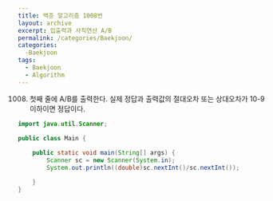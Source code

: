 ```yaml
---
title: 백준 알고리즘 1008번
layout: archive
excerpt: 입출력과 사칙연산 A/B
permalink: /categories/Baekjoon/
categories:
  -Baekjoon
tags:
  - Baekjoon
  - Algorithm
---
```


1008. 첫째 줄에 A/B를 출력한다. 실제 정답과 출력값의 절대오차 또는 상대오차가 10-9 이하이면 정답이다.

```java
import java.util.Scanner;

public class Main {
    
    public static void main(String[] args) {
        Scanner sc = new Scanner(System.in);
        System.out.println((double)sc.nextInt()/sc.nextInt());

    }
}
```